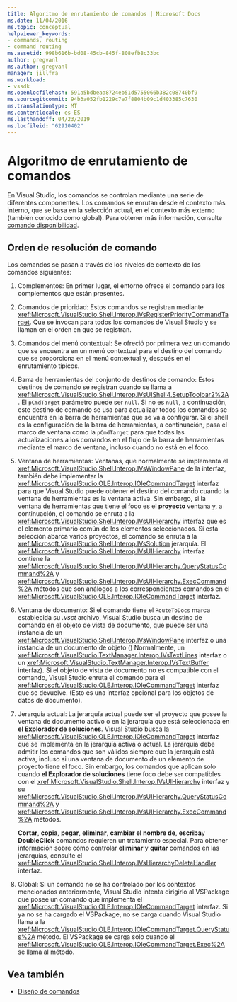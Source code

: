 ```yaml
---
title: Algoritmo de enrutamiento de comandos | Microsoft Docs
ms.date: 11/04/2016
ms.topic: conceptual
helpviewer_keywords:
- commands, routing
- command routing
ms.assetid: 998b616b-bd08-45cb-845f-808efb8c33bc
author: gregvanl
ms.author: gregvanl
manager: jillfra
ms.workload:
- vssdk
ms.openlocfilehash: 591a5bdbeaa8724eb51d5755066b382c08740bf9
ms.sourcegitcommit: 94b3a052fb1229c7e7f8804b09c1d403385c7630
ms.translationtype: MT
ms.contentlocale: es-ES
ms.lasthandoff: 04/23/2019
ms.locfileid: "62910402"
---
```

# <a name="command-routing-algorithm"></a>Algoritmo de enrutamiento de comandos
En Visual Studio, los comandos se controlan mediante una serie de diferentes componentes. Los comandos se enrutan desde el contexto más interno, que se basa en la selección actual, en el contexto más externo (también conocido como global). Para obtener más información, consulte [comando disponibilidad](../../extensibility/internals/command-availability.md).

## <a name="order-of-command-resolution"></a>Orden de resolución de comando
 Los comandos se pasan a través de los niveles de contexto de los comandos siguientes:

1. Complementos: En primer lugar, el entorno ofrece el comando para los complementos que están presentes.

2. Comandos de prioridad: Estos comandos se registran mediante <xref:Microsoft.VisualStudio.Shell.Interop.IVsRegisterPriorityCommandTarget>. Que se invocan para todos los comandos de Visual Studio y se llaman en el orden en que se registran.

3. Comandos del menú contextual: Se ofreció por primera vez un comando que se encuentra en un menú contextual para el destino del comando que se proporciona en el menú contextual y, después en el enrutamiento típicos.

4. Barra de herramientas del conjunto de destinos de comando: Estos destinos de comando se registran cuando se llama a <xref:Microsoft.VisualStudio.Shell.Interop.IVsUIShell4.SetupToolbar2%2A>. El `pCmdTarget` parámetro puede ser `null`. Si no es `null`, a continuación, este destino de comando se usa para actualizar todos los comandos se encuentra en la barra de herramientas que se va a configurar. Si el shell es la configuración de la barra de herramientas, a continuación, pasa el marco de ventana como la `pCmdTarget` para que todas las actualizaciones a los comandos en el flujo de la barra de herramientas mediante el marco de ventana, incluso cuando no está en el foco.

5. Ventana de herramientas: Ventanas, que normalmente se implementa el <xref:Microsoft.VisualStudio.Shell.Interop.IVsWindowPane> de la interfaz, también debe implementar la <xref:Microsoft.VisualStudio.OLE.Interop.IOleCommandTarget> interfaz para que Visual Studio puede obtener el destino del comando cuando la ventana de herramientas es la ventana activa. Sin embargo, si la ventana de herramientas que tiene el foco es el **proyecto** ventana y, a continuación, el comando se enruta a la <xref:Microsoft.VisualStudio.Shell.Interop.IVsUIHierarchy> interfaz que es el elemento primario común de los elementos seleccionados. Si esta selección abarca varios proyectos, el comando se enruta a la <xref:Microsoft.VisualStudio.Shell.Interop.IVsSolution> jerarquía. El <xref:Microsoft.VisualStudio.Shell.Interop.IVsUIHierarchy> interfaz contiene la <xref:Microsoft.VisualStudio.Shell.Interop.IVsUIHierarchy.QueryStatusCommand%2A> y <xref:Microsoft.VisualStudio.Shell.Interop.IVsUIHierarchy.ExecCommand%2A> métodos que son análogos a los correspondientes comandos en el <xref:Microsoft.VisualStudio.OLE.Interop.IOleCommandTarget> interfaz.

6. Ventana de documento: Si el comando tiene el `RouteToDocs` marca establecida su *.vsct* archivo, Visual Studio busca un destino de comando en el objeto de vista de documento, que puede ser una instancia de un <xref:Microsoft.VisualStudio.Shell.Interop.IVsWindowPane> interfaz o una instancia de un documento de objeto () Normalmente, un <xref:Microsoft.VisualStudio.TextManager.Interop.IVsTextLines> interfaz o un <xref:Microsoft.VisualStudio.TextManager.Interop.IVsTextBuffer> interfaz). Si el objeto de vista de documento no es compatible con el comando, Visual Studio enruta el comando para el <xref:Microsoft.VisualStudio.OLE.Interop.IOleCommandTarget> interfaz que se devuelve. (Esto es una interfaz opcional para los objetos de datos de documento).

7. Jerarquía actual: La jerarquía actual puede ser el proyecto que posee la ventana de documento activo o en la jerarquía que está seleccionada en **el Explorador de soluciones**. Visual Studio busca la <xref:Microsoft.VisualStudio.OLE.Interop.IOleCommandTarget> interfaz que se implementa en la jerarquía activa o actual. La jerarquía debe admitir los comandos que son válidos siempre que la jerarquía está activa, incluso si una ventana de documento de un elemento de proyecto tiene el foco. Sin embargo, los comandos que aplican solo cuando **el Explorador de soluciones** tiene foco debe ser compatibles con el <xref:Microsoft.VisualStudio.Shell.Interop.IVsUIHierarchy> interfaz y su <xref:Microsoft.VisualStudio.Shell.Interop.IVsUIHierarchy.QueryStatusCommand%2A> y <xref:Microsoft.VisualStudio.Shell.Interop.IVsUIHierarchy.ExecCommand%2A> métodos.

     **Cortar**, **copia**, **pegar**, **eliminar**, **cambiar el nombre de**, **escriba**y **DoubleClick** comandos requieren un tratamiento especial. Para obtener información sobre cómo controlar **eliminar** y **quitar** comandos en las jerarquías, consulte el <xref:Microsoft.VisualStudio.Shell.Interop.IVsHierarchyDeleteHandler> interfaz.

8. Global: Si un comando no se ha controlado por los contextos mencionados anteriormente, Visual Studio intenta dirigirlo al VSPackage que posee un comando que implementa el <xref:Microsoft.VisualStudio.OLE.Interop.IOleCommandTarget> interfaz. Si ya no se ha cargado el VSPackage, no se carga cuando Visual Studio llama a la <xref:Microsoft.VisualStudio.OLE.Interop.IOleCommandTarget.QueryStatus%2A> método. El VSPackage se carga solo cuando el <xref:Microsoft.VisualStudio.OLE.Interop.IOleCommandTarget.Exec%2A> se llama al método.

## <a name="see-also"></a>Vea también
- [Diseño de comandos](../../extensibility/internals/command-design.md)